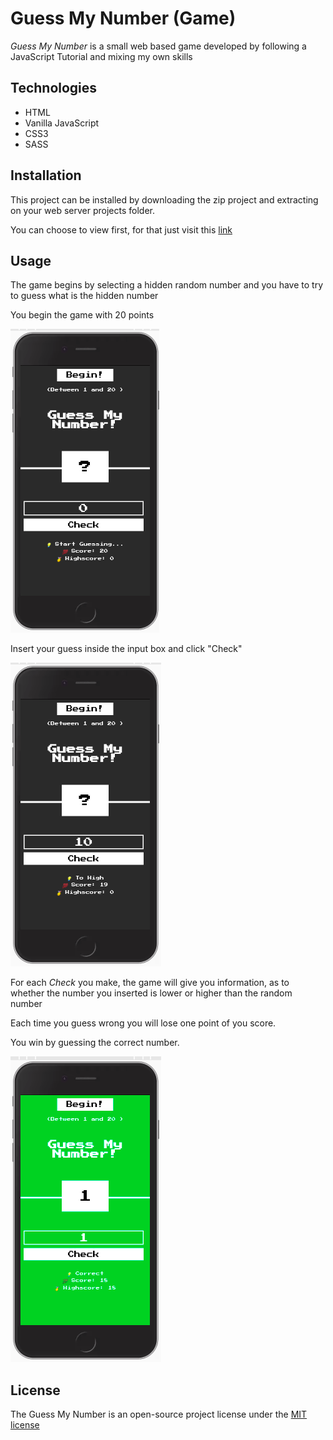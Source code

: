 # Guess My Number (Game)

*Guess My Number* is a small web based game developed by following a JavaScript Tutorial and mixing my own skills

## Technologies
* HTML
* Vanilla JavaScript
* CSS3
* SASS

## Installation

This project can be installed by downloading the zip project and extracting on your web server projects folder.

You can choose to view first, for that just visit this [link](https://waltersono.github.io/advinhameunumero/)


## Usage

The game begins by selecting a hidden random number and you have to try to guess what is the hidden number

You begin the game with 20 points

![First screen](/src/img/screenshot_1.png)

Insert your guess inside the input box and click "Check"

![Screen after a check](/src/img/screenshot_2.png)

For each *Check* you make, the game will give you information, as to whether the number you inserted is lower or higher than the random number

Each time you guess wrong you will lose one point of you score.

You win by guessing the correct number.

![Wining screen](/src/img/screenshot_3.png)

## License
The Guess My Number is an open-source project license under the [MIT license](license)

